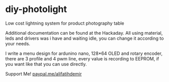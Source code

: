 # diy-photolight
Low cost lightning system for product photography table

Additional documentation can be found at the Hackaday. 
All using material, leds and drivers was i have and waiting idle, you can change it according to your needs.

I write a menu design for ardunino nano, 128*64 OLED and rotary encoder, there are 3 profile and 4 pwm line, every value is recording to EEPROM, if you want like that you can use directly. 



Support Me!
[paypal.me/alifatihdemir](https://www.paypal.com/paypalme/alifatihdemir)
